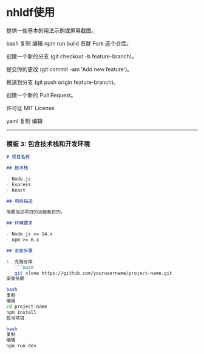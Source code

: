 # nhldf使用
提供一些基本的用法示例或屏幕截图。

bash
复制
编辑
npm run build
贡献
Fork 这个仓库。

创建一个新的分支 (git checkout -b feature-branch)。

提交你的更改 (git commit -am 'Add new feature')。

推送到分支 (git push origin feature-branch)。

创建一个新的 Pull Request。

许可证
MIT License

yaml
复制
编辑

---

### 模板 3: 包含技术栈和开发环境

```markdown
# 项目名称

## 技术栈

- Node.js
- Express
- React

## 项目描述

简要描述项目的功能和目的。

## 环境要求

- Node.js >= 14.x
- npm >= 6.x

## 安装步骤

1. 克隆仓库
   ```bash
   git clone https://github.com/yourusername/project-name.git
安装依赖

bash
复制
编辑
cd project-name
npm install
启动项目

bash
复制
编辑
npm run dev
